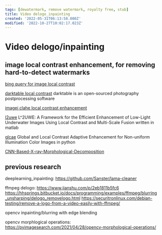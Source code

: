 ```yaml
---
tags: [dewatermark, remove watermark, royalty free, stub]
title: Video delogo_inpainting
created: '2022-05-31T06:13:58.000Z'
modified: '2022-10-27T10:02:17.023Z'
---
```


# Video delogo/inpainting

## image local contrast enhancement, for removing hard-to-detect watermarks

[bing query for image local contrast](https://cn.bing.com/search?q=image+local+contrast&qs=n&form=QBRE&sp=-1&pq=image+local+contrast&sc=2-20&sk=&cvid=55BB4B6B6AE74F8FA6271F34C6201403&ghsh=0&ghacc=0&ghpl=)

[darktable local contrast](https://docs.darktable.org/usermanual/development/en/module-reference/processing-modules/local-contrast/) darktable is an open-sourced photography postprocessing software

[imagej clahe local contrast enhancement](https://imagej.net/plugins/clahe)

[l2uwe](https://github.com/tunai/l2uwe) L^2UWE: A Framework for the Efficient Enhancement of Low-Light Underwater Images Using Local Contrast and Multi-Scale Fusion written in matlab

[glcae](https://github.com/pengyan510/glcae) Global and Local Contrast Adaptive Enhancement for Non-uniform Illumination Color Images in python

[CNN-Based-X-ray-Morphological-Decomposition](https://github.com/tahanimadmad/CNN-Based-X-ray-Morphological-Decomposition-)

## previous research

deeplearning_inpainting:
https://github.com/Sanster/lama-cleaner

ffmpeg delogo:
https://www.jianshu.com/p/2eb1811b5fc6
https://hhsprings.bitbucket.io/docs/programming/examples/ffmpeg/blurring_unsharping/delogo_removelogo.html
https://securitronlinux.com/debian-testing/remove-a-logo-from-a-video-easily-with-ffmpeg/

opencv inpainting/blurring with edge blending

opencv morphlogical operations:
https://pyimagesearch.com/2021/04/28/opencv-morphological-operations/
